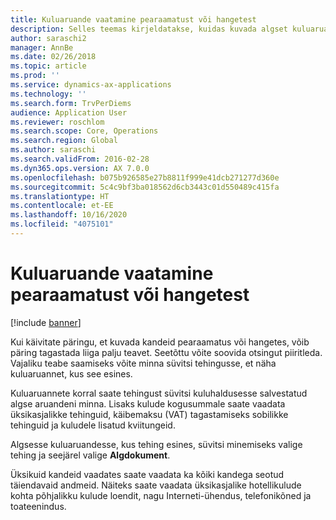 ```yaml
---
title: Kuluaruande vaatamine pearaamatust või hangetest
description: Selles teemas kirjeldatakse, kuidas kuvada algset kuluaruannet, mis tehingut sisaldas.
author: saraschi2
manager: AnnBe
ms.date: 02/26/2018
ms.topic: article
ms.prod: ''
ms.service: dynamics-ax-applications
ms.technology: ''
ms.search.form: TrvPerDiems
audience: Application User
ms.reviewer: roschlom
ms.search.scope: Core, Operations
ms.search.region: Global
ms.author: saraschi
ms.search.validFrom: 2016-02-28
ms.dyn365.ops.version: AX 7.0.0
ms.openlocfilehash: b075b926585e27b8811f999e41dcb271277d360e
ms.sourcegitcommit: 5c4c9bf3ba018562d6cb3443c01d550489c415fa
ms.translationtype: HT
ms.contentlocale: et-EE
ms.lasthandoff: 10/16/2020
ms.locfileid: "4075101"
---
```

# <a name="view-an-expense-report-from-general-ledger-or-procurement-and-sourcing"></a>Kuluaruande vaatamine pearaamatust või hangetest

[!include [banner](../includes/banner.md)]

Kui käivitate päringu, et kuvada kandeid pearaamatus või hangetes, võib päring tagastada liiga palju teavet. Seetõttu võite soovida otsingut piiritleda. Vajaliku teabe saamiseks võite minna süvitsi tehingusse, et näha kuluaruannet, kus see esines.

Kuluaruannete korral saate tehingust süvitsi kuluhaldusesse salvestatud algse aruandeni minna. Lisaks kulude kogusummale saate vaadata üksikasjalikke tehinguid, käibemaksu (VAT) tagastamiseks sobilikke tehinguid ja kuludele lisatud kviitungeid.

Algsesse kuluaruandesse, kus tehing esines, süvitsi minemiseks valige tehing ja seejärel valige **Algdokument**.

Üksikuid kandeid vaadates saate vaadata ka kõiki kandega seotud täiendavaid andmeid. Näiteks saate vaadata üksikasjalike hotellikulude kohta põhjalikku kulude loendit, nagu Interneti-ühendus, telefonikõned ja toateenindus.
